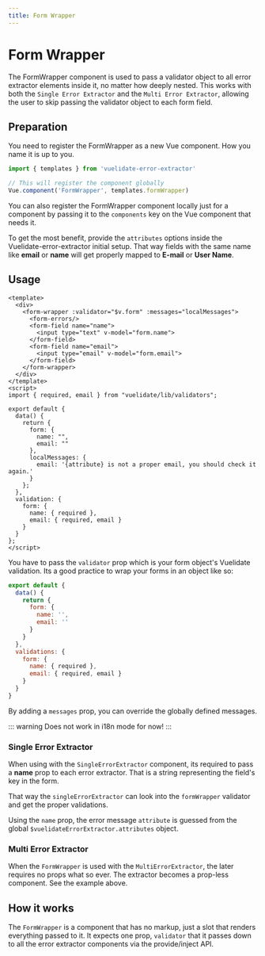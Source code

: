 ```yaml
---
title: Form Wrapper
---
```


# Form Wrapper

The FormWrapper component is used to pass a validator object to all error extractor elements inside it, no matter how deeply nested. 
This works with both the `Single Error Extractor` and the `Multi Error Extractor`, allowing the user to skip passing the validator object to each form field.

## Preparation
You need to register the FormWrapper as a new Vue component. How you name it is up to you.

```js
import { templates } from 'vuelidate-error-extractor'

// This will register the component globally
Vue.component('FormWrapper', templates.formWrapper)
```
You can also register the FormWrapper component locally just for a component by passing it to the `components` key on the Vue component that needs it.

To get the most benefit, provide the `attributes` options inside the Vuelidate-error-extractor initial setup.
That way fields with the same name like **email** or **name** will get properly mapped to **E-mail** or **User Name**.

## Usage

```vue
<template>
  <div>
    <form-wrapper :validator="$v.form" :messages="localMessages">
      <form-errors/>
      <form-field name="name">
        <input type="text" v-model="form.name">
      </form-field>
      <form-field name="email">
        <input type="email" v-model="form.email">
      </form-field>
    </form-wrapper>
  </div>
</template>
<script>
import { required, email } from "vuelidate/lib/validators";

export default {
  data() {
    return {
      form: {
        name: "",
        email: ""
      },
      localMessages: {
        email: '{attribute} is not a proper email, you should check it again.'
      }
    };
  },
  validation: {
    form: {
      name: { required },
      email: { required, email }
    }
  }
};
</script>
```

You have to pass the `validator` prop which is your form object's Vuelidate validation. 
Its a good practice to wrap your forms in an object like so:

```js
export default {
  data() {
    return {
      form: {
        name: '',
        email: ''
      }
    }
  },
  validations: {
    form: {
      name: { required },
      email: { required, email }
    }
  }
}
```
By adding a `messages` prop, you can override the globally defined messages. 

::: warning
Does not work in i18n mode for now!
:::

### Single Error Extractor
When using with the `SingleErrorExtractor` component, its required to pass а **name** prop to each error extractor. That is a string representing the field's key in the form.

That way the `singleErrorExtractor` can look into the `formWrapper` validator and get the proper validations.
 
Using the `name` prop, the error message `attribute` is guessed from the global `$vuelidateErrorExtractor.attributes` object. 

### Multi Error Extractor

When the `FormWrapper` is used with the `MultiErrorExtractor`, the later requires no props what so ever. The extractor becomes a prop-less component. See the example above.

## How it works
The `FormWrapper` is a component that has no markup, just a slot that renders everything passed to it. 
It expects one prop, `validator` that it passes down to all the error extractor components via the provide/inject API. 
